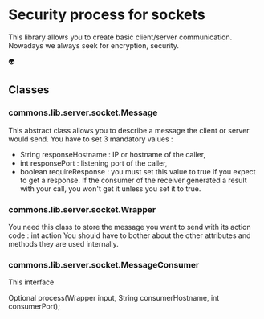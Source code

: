 # Security process for sockets
This library allows you to create basic client/server communication. Nowadays we always seek for encryption, security.

:alien:
## Classes

### commons.lib.server.socket.Message
This abstract class allows you to describe a message the client or server would send.
You have to set 3 mandatory values :
* String responseHostname : IP or hostname of the caller,
* int responsePort : listening port of the caller,
* boolean requireResponse : you must set this value to true if you expect to get a response. If the consumer of the receiver generated a result with your call, you won't get it unless you set it to true.


### commons.lib.server.socket.Wrapper
You need this class to store the message you want to send with its action code : int action
You should have to bother about the other attributes and methods they are used internally.


### commons.lib.server.socket.MessageConsumer
This interface

Optional<Wrapper> process(Wrapper input, String consumerHostname, int consumerPort);


